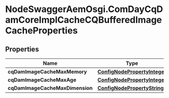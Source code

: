 # NodeSwaggerAemOsgi.ComDayCqDamCoreImplCacheCQBufferedImageCacheProperties

## Properties

Name | Type | Description | Notes
------------ | ------------- | ------------- | -------------
**cqDamImageCacheMaxMemory** | [**ConfigNodePropertyInteger**](ConfigNodePropertyInteger.md) |  | [optional] 
**cqDamImageCacheMaxAge** | [**ConfigNodePropertyInteger**](ConfigNodePropertyInteger.md) |  | [optional] 
**cqDamImageCacheMaxDimension** | [**ConfigNodePropertyString**](ConfigNodePropertyString.md) |  | [optional] 


